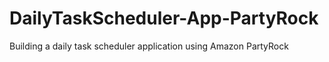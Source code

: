 # DailyTaskScheduler-App-PartyRock
Building a daily task scheduler application using Amazon PartyRock 
